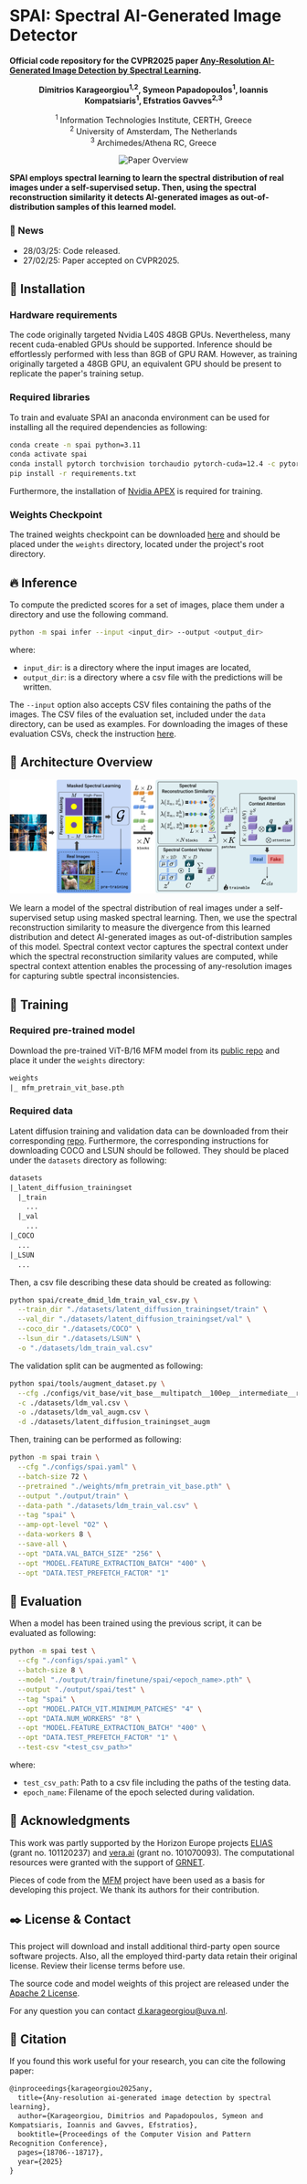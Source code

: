 # SPAI: Spectral AI-Generated Image Detector
__Official code repository for the CVPR2025 paper [Any-Resolution AI-Generated Image Detection by Spectral Learning](https://openaccess.thecvf.com/content/CVPR2025/html/Karageorgiou_Any-Resolution_AI-Generated_Image_Detection_by_Spectral_Learning_CVPR_2025_paper.html).__

<div align="center";">

**Dimitrios Karageorgiou<sup>1,2</sup>, Symeon Papadopoulos<sup>1</sup>, Ioannis Kompatsiaris<sup>1</sup>, Efstratios Gavves<sup>2,3</sup>**

<sup>1</sup> Information Technologies Institute, CERTH, Greece  
<sup>2</sup> University of Amsterdam, The Netherlands  
<sup>3</sup> Archimedes/Athena RC, Greece

</div>

<p align="center">
    <img src="docs/overview.svg" alt="Paper Overview" />
</p>

**SPAI employs spectral learning to learn the spectral distribution of real 
images under a self-supervised setup. Then, using the spectral 
reconstruction similarity it detects AI-generated images as out-of-distribution 
samples of this learned model.**

### :newspaper: News

- 28/03/25: Code released.
- 27/02/25: Paper accepted on CVPR2025.

## :hammer: Installation

### Hardware requirements

The code originally targeted Nvidia L40S 48GB GPUs. Nevertheless, many recent cuda-enabled GPUs should be
supported. Inference should be effortlessly performed with less than 8GB of GPU RAM. However, as training originally
targeted a 48GB GPU, an equivalent GPU should be present to replicate the paper's training setup. 

### Required libraries
To train and evaluate SPAI an anaconda environment can be used for installing all the 
required dependencies as following:

```bash
conda create -n spai python=3.11
conda activate spai
conda install pytorch torchvision torchaudio pytorch-cuda=12.4 -c pytorch -c nvidia
pip install -r requirements.txt
```

Furthermore, the installation of [Nvidia APEX](https://github.com/NVIDIA/apex) is required for training.  

### Weights Checkpoint

The trained weights checkpoint can be downloaded [here](https://drive.google.com/file/d/1vvXmZqs6TVJdj8iF1oJ4L_fcgdQrp_YI/view?usp=sharing) 
and should be placed under the `weights` directory, located under the project's root directory.

## :fire: Inference

To compute the predicted scores for a set of images, place them under a directory
and use the following command.

```bash
python -m spai infer --input <input_dir> --output <output_dir>
```

where:
- `input_dir`: is a directory where the input images are located,
- `output_dir`: is a directory where a csv file with the predictions will be written.

The `--input` option also accepts CSV files containing the paths of the images. The CSV
files of the evaluation set, included under the `data` directory, can be used as examples.
For downloading the images of these evaluation CSVs, check the instruction [here](docs/data.md).

## :triangular_ruler: Architecture Overview

<p align="center">
    <img src="docs/architecture.svg" alt="Overview of the SPAI architecture" />
</p>

We learn a model of the spectral distribution of real images under a self-supervised setup using
masked spectral learning. Then, we use the spectral reconstruction similarity to measure the divergence from this learned distribution and
detect AI-generated images as out-of-distribution samples of this model. Spectral context vector captures the spectral context under which
the spectral reconstruction similarity values are computed, while spectral context attention enables the processing of any-resolution images
for capturing subtle spectral inconsistencies.

## :muscle: Training

### Required pre-trained model
Download the pre-trained ViT-B/16 MFM model from its [public repo](https://github.com/Jiahao000/MFM)
and place it under the `weights` directory:
```txt
weights
|_ mfm_pretrain_vit_base.pth
```

### Required data
Latent diffusion training and validation data can be downloaded from their corresponding [repo](https://github.com/grip-unina/DMimageDetection).
Furthermore, the corresponding instructions for downloading COCO and LSUN should be followed. 
They should be placed under the `datasets` directory as following:
```txt
datasets
|_latent_diffusion_trainingset
  |_train
    ...
  |_val
    ...
|_COCO
  ...
|_LSUN
  ...
```

Then, a csv file describing these data should be created as following:

```bash
python spai/create_dmid_ldm_train_val_csv.py \
  --train_dir "./datasets/latent_diffusion_trainingset/train" \
  --val_dir "./datasets/latent_diffusion_trainingset/val" \
  --coco_dir "./datasets/COCO" \
  --lsun_dir "./datasets/LSUN" \
  -o "./datasets/ldm_train_val.csv"
```

The validation split can be augmented as following:

```bash
python spai/tools/augment_dataset.py \
  --cfg ./configs/vit_base/vit_base__multipatch__100ep__intermediate__restore__patch_proj_per_feature__last_proj_layer_no_activ__fre_orig_branch__all_layers__bce_loss__light_augmentations.yaml \
  -c ./datasets/ldm_val.csv \
  -o ./datasets/ldm_val_augm.csv \
  -d ./datasets/latent_diffusion_trainingset_augm
```

Then, training can be performed as following:

```bash
python -m spai train \
  --cfg "./configs/spai.yaml" \
  --batch-size 72 \
  --pretrained "./weights/mfm_pretrain_vit_base.pth" \
  --output "./output/train" \
  --data-path "./datasets/ldm_train_val.csv" \
  --tag "spai" \
  --amp-opt-level "O2" \
  --data-workers 8 \
  --save-all \
  --opt "DATA.VAL_BATCH_SIZE" "256" \
  --opt "MODEL.FEATURE_EXTRACTION_BATCH" "400" \
  --opt "DATA.TEST_PREFETCH_FACTOR" "1"
```

## :mag_right: Evaluation

When a model has been trained using the previous script, it can be evaluated as following:

```bash
python -m spai test \
  --cfg "./configs/spai.yaml" \
  --batch-size 8 \
  --model "./output/train/finetune/spai/<epoch_name>.pth" \
  --output "./output/spai/test" \
  --tag "spai" \
  --opt "MODEL.PATCH_VIT.MINIMUM_PATCHES" "4" \
  --opt "DATA.NUM_WORKERS" "8" \
  --opt "MODEL.FEATURE_EXTRACTION_BATCH" "400" \
  --opt "DATA.TEST_PREFETCH_FACTOR" "1" \
  --test-csv "<test_csv_path>"
```

where:
- `test_csv_path`: Path to a csv file including the paths of the testing data.
- `epoch_name`: Filename of the epoch selected during validation. 

## :star2: Acknowledgments

This work was partly supported by the Horizon Europe
projects [ELIAS](https://elias-ai.eu/) (grant no. 101120237) and [vera.ai](https://www.veraai.eu/home) (grant
no. 101070093). The computational resources were granted
with the support of [GRNET](https://grnet.gr/en/).

Pieces of code from the [MFM](https://github.com/Jiahao000/MFM) project 
have been used as a basis for developing this project. We thank its 
authors for their contribution.

## :black_nib: License & Contact

This project will download and install additional third-party open 
source software projects. Also, all the employed third-party data 
retain their original license. Review their license terms 
before use.  

The source code and model weights of this project are released under 
the [Apache 2 License](https://www.apache.org/licenses/LICENSE-2.0).

For any question you can contact [d.karageorgiou@uva.nl](mailto:d.karageorgiou@uva.nl). 

## :scroll: Citation

If you found this work useful for your research, you can cite the following paper:

```text
@inproceedings{karageorgiou2025any,
  title={Any-resolution ai-generated image detection by spectral learning},
  author={Karageorgiou, Dimitrios and Papadopoulos, Symeon and Kompatsiaris, Ioannis and Gavves, Efstratios},
  booktitle={Proceedings of the Computer Vision and Pattern Recognition Conference},
  pages={18706--18717},
  year={2025}
}
```
